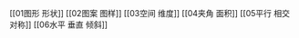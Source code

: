 [[01图形 形状]]
[[02图案 图样]]
[[03空间 维度]]
[[04夹角 面积]]
[[05平行 相交 对称]]
[[06水平 垂直 倾斜]]





























